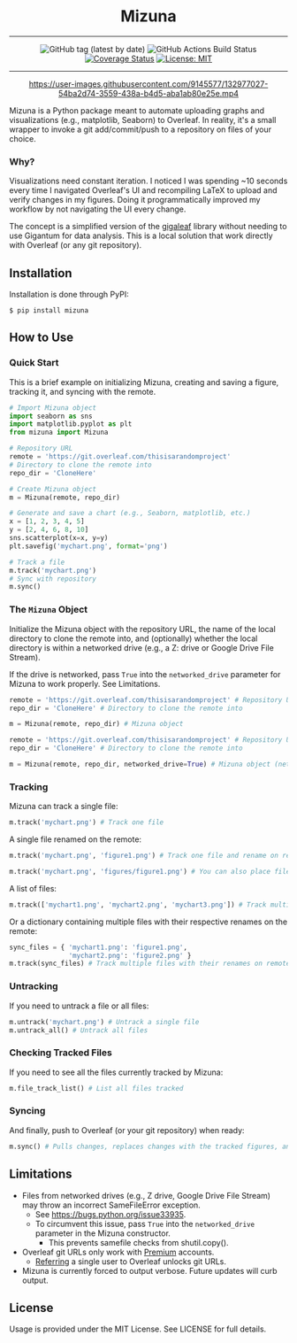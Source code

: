 <h1 align="center">Mizuna</h1>

<hr>
<div align="center">

![GitHub tag (latest by date)](https://img.shields.io/github/v/tag/srodriguez1850/Mizuna?label=version)
![GitHub Actions Build Status](https://github.com/srodriguez1850/Mizuna/actions/workflows/mizuna-btd.yml/badge.svg)
[![Coverage Status](https://coveralls.io/repos/github/srodriguez1850/Mizuna/badge.svg?branch=main)](https://coveralls.io/github/srodriguez1850/Mizuna?branch=main)
[![License: MIT](https://img.shields.io/badge/License-MIT-yellow.svg)](https://opensource.org/licenses/MIT)

</div>
<hr>

<div align="center">

https://user-images.githubusercontent.com/9145577/132977027-54ba2d74-3559-438a-b4d5-aba1ab80e25e.mp4

</div>

Mizuna is a Python package meant to automate uploading graphs and visualizations (e.g., matplotlib, Seaborn) to
Overleaf. In reality, it's a small wrapper to invoke a git add/commit/push to a repository on files of your
choice.

### Why?

Visualizations need constant iteration. I noticed I was spending ~10 seconds every time I navigated Overleaf's UI and
recompiling LaTeX to upload and verify changes in my figures. Doing it programmatically improved my workflow by not
navigating the UI every change.

The concept is a simplified version of the [gigaleaf](https://github.com/gigantum/gigaleaf) library without needing
to use Gigantum for data analysis. This is a local solution that work directly with Overleaf (or any git repository).

## Installation

Installation is done through PyPI:

```
$ pip install mizuna
```

## How to Use

### Quick Start

This is a brief example on initializing Mizuna, creating and saving a figure, tracking it, and syncing with the remote.

```python
# Import Mizuna object
import seaborn as sns
import matplotlib.pyplot as plt
from mizuna import Mizuna

# Repository URL
remote = 'https://git.overleaf.com/thisisarandomproject'
# Directory to clone the remote into
repo_dir = 'CloneHere'

# Create Mizuna object
m = Mizuna(remote, repo_dir)

# Generate and save a chart (e.g., Seaborn, matplotlib, etc.)
x = [1, 2, 3, 4, 5]
y = [2, 4, 6, 8, 10]
sns.scatterplot(x=x, y=y)
plt.savefig('mychart.png', format='png')

# Track a file
m.track('mychart.png')
# Sync with repository
m.sync()
```

### The `Mizuna` Object

Initialize the Mizuna object with the repository URL, the name of the local directory to clone the remote into,
and (optionally) whether the local directory is within a networked drive (e.g., a Z: drive or Google Drive File Stream).

If the drive is networked, pass `True` into the `networked_drive` parameter for Mizuna to work properly.
See Limitations.

```python
remote = 'https://git.overleaf.com/thisisarandomproject' # Repository URL
repo_dir = 'CloneHere' # Directory to clone the remote into

m = Mizuna(remote, repo_dir) # Mizuna object
```

```python
remote = 'https://git.overleaf.com/thisisarandomproject' # Repository URL
repo_dir = 'CloneHere' # Directory to clone the remote into

m = Mizuna(remote, repo_dir, networked_drive=True) # Mizuna object (networked drive)
```

### Tracking

Mizuna can track a single file:

```python
m.track('mychart.png') # Track one file
```

A single file renamed on the remote:

```python
m.track('mychart.png', 'figure1.png') # Track one file and rename on remote
```

```python
m.track('mychart.png', 'figures/figure1.png') # You can also place files inside directories on the remote
```

A list of files:

```python
m.track(['mychart1.png', 'mychart2.png', 'mychart3.png']) # Track multiple files
```

Or a dictionary containing multiple files with their respective renames on the remote:

```python
sync_files = { 'mychart1.png': 'figure1.png',
               'mychart2.png': 'figure2.png' }
m.track(sync_files) # Track multiple files with their renames on remote
```

### Untracking

If you need to untrack a file or all files:

```python
m.untrack('mychart.png') # Untrack a single file
m.untrack_all() # Untrack all files
```

### Checking Tracked Files

If you need to see all the files currently tracked by Mizuna:

```python
m.file_track_list() # List all files tracked
```

### Syncing

And finally, push to Overleaf (or your git repository) when ready:

```python
m.sync() # Pulls changes, replaces changes with the tracked figures, and pushes
```

## Limitations

- Files from networked drives (e.g., Z drive, Google Drive File Stream) may throw an incorrect SameFileError exception.
    - See https://bugs.python.org/issue33935.
    - To circumvent this issue, pass `True` into the `networked_drive` parameter in the Mizuna constructor.
      - This prevents samefile checks from shutil.copy().
- Overleaf git URLs only work with [Premium](https://www.overleaf.com/user/subscription/plans) accounts.
  - [Referring](https://www.overleaf.com/user/bonus) a single user to Overleaf unlocks git URLs.
- Mizuna is currently forced to output verbose. Future updates will curb output.

## License

Usage is provided under the MIT License. See LICENSE for full details.
